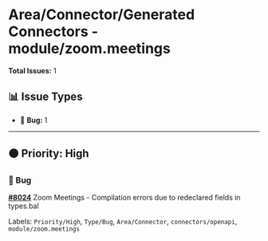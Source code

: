 # Area/Connector/Generated Connectors - module/zoom.meetings

**Total Issues:** 1

## 📊 Issue Types

- 🐛 **Bug:** 1

---

## 🟠 Priority: High

### 🐛 Bug

**[#8024](https://github.com/ballerina-platform/ballerina-library/issues/8024)** Zoom Meetings - Compilation errors due to redeclared fields  in types.bal

Labels: `Priority/High`, `Type/Bug`, `Area/Connector`, `connectors/openapi`, `module/zoom.meetings`

